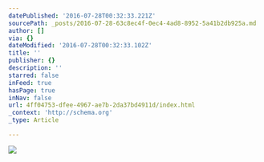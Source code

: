 ```yaml
---
datePublished: '2016-07-28T00:32:33.221Z'
sourcePath: _posts/2016-07-28-63c8ec4f-0ec4-4ad8-8952-5a41b2db925a.md
author: []
via: {}
dateModified: '2016-07-28T00:32:33.102Z'
title: ''
publisher: {}
description: ''
starred: false
inFeed: true
hasPage: true
inNav: false
url: 4ff04753-dfee-4967-ae7b-2da37bd4911d/index.html
_context: 'http://schema.org'
_type: Article

---
```

![](https://the-grid-user-content.s3-us-west-2.amazonaws.com/3a7280fe-0a48-4921-a073-3ba26e6305e4.jpg)